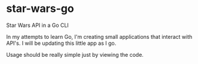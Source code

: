 # star-wars-go
Star Wars API in a Go CLI

In my attempts to learn Go, I'm creating small applications that interact with API's.
I will be updating this little app as I go.

Usage should be really simple just by viewing the code.